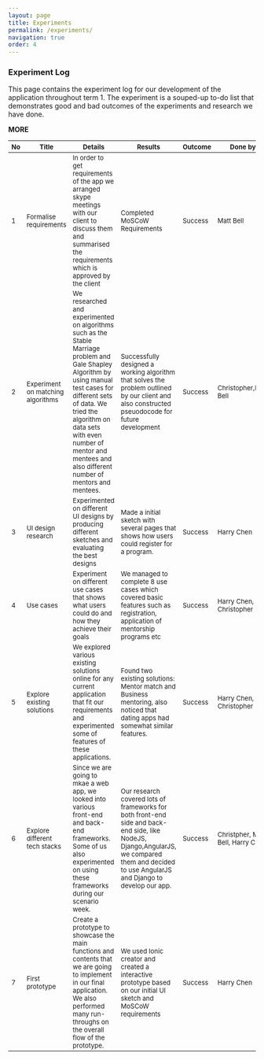 ```yaml
---
layout: page
title: Experiments
permalink: /experiments/
navigation: true
order: 4
---
```

<h3 class="section-header">Experiment Log</h3>
This page contains the experiment log for our development of the application throughout term 1. The experiment is a souped-up to-do list that demonstrates good and bad outcomes of the experiments and research we have done.

__MORE__

<div class="table-responsive">
	<table class="table table-bordered decisionTable" style="font-size: 13px;">
		<thead>
	      	<tr>
	        	<th>No</th>
	        	<th>Title</th>
	        	<th>Details</th>
	        	<th>Results</th>
	        	<th>Outcome</th>
	        	<th>Done by</th>
	        	<th>Date</th>
	      	</tr>
    	</thead>
    	<tbody>
    		<col width="5%">
    		<col width="15%">
    		<col width="35%">
    		<col width="30%">
    		<col width="5%%">
    		<col width="10%%">	
		    <tr>
		       	<td>1</td>
		        <td>Formalise requirements</td>
		        <td>In order to get requirements of the app we arranged skype meetings with our client to discuss them and summarised the requirements which is approved by the client</td>
		        <td>Completed MoSCoW Requirements</td>
		        <td>Success</td>
		        <td>Matt Bell</td>
		        <td>14th OCT</td>
		    </tr>
		    <!-- <tr>
		        <td>2</td>
		        <td>Background research</td>
		        <td></td>
		        <td></td>
		        <td>Success</td>
		        <td>Christopher,Matt Bell</td>
		        <td>17th OCT</td>
		    </tr> -->
		    <tr>
		        <td>2</td>
		        <td>Experiment on matching algorithms</td>
		        <td>We researched and experimented on algorithms such as the Stable Marriage problem and Gale Shapley Algorithm by using manual test cases for different sets of data. We tried the algorithm on data sets with even number of mentor and mentees and also different number of mentors and mentees.</td>
		        <td>Successfully designed a working algorithm that solves the problem outlined by our client and also constructed pseuodocode for future development</td>
		        <td>Success</td>
		        <td>Christopher,Matt Bell</td>
		        <td>30th OCT</td>
		    </tr>
		    <tr>
		       	<td>3</td>
		       	<td>UI design research</td>
		       	<td>Experimented on different UI designs by producing different sketches and evaluating the best designs</td>
		       	<td>Made a initial sketch with several pages that shows how users could register for a program.</td>
		       	<td>Success</td>
		       	<td>Harry Chen</td>
		       	<td>6th NOV</td>
		    </tr>
		    <tr>
		        <td>4</td>
		        <td>Use cases</td>
		        <td>Experiment on different use cases that shows what users could do and how they achieve their goals</td>
		        <td>We managed to complete 8 use cases which covered basic features such as registration, application of mentorship programs etc</td>
		        <td>Success</td>
		        <td>Harry Chen, Christopher</td>
		        <td>9th NOV</td>
		    </tr>
		    <tr>
		       	<td>5</td>
		       	<td>Explore existing solutions</td>
		       	<td>We explored various existing solutions online for any current application that fit our requirements and experimented some of features of these applications.</td>
		       	<td>Found two existing solutions: Mentor match and Business mentoring, also noticed that dating apps had somewhat similar features.</td>
		       	<td>Success</td>
		       	<td>Harry Chen, Christopher</td>
		       	<td>11th NOV</td>
		    </tr>
		    <tr>
		       	<td>6</td>
		       	<td>Explore different tech stacks</td>
		       	<td>Since we are going to mkae a web app, we looked into various front-end and back-end frameworks. Some of us also experimented on using these frameworks during our scenario week.</td>
		       	<td>Our research covered lots of frameworks for both front-end side and back-end side, like NodeJS, Django,AngularJS, we compared them and decided to use AngularJS and Django to develop our app.</td>
		       	<td>Success</td>
		       	<td>Christpher, Matt Bell, Harry Chen</td>
		       	<td>20th NOV</td>
		    </tr>   
		    <tr>
		        <td>7</td>
		        <td>First prototype</td>
		        <td>Create a prototype to showcase the main functions and contents that we are going to implement in our final application. We also performed many run-throughs on the overall flow of the prototype.</td>
		        <td>We used Ionic creator and created a interactive prototype based on our initial UI sketch and MoSCoW requirements</td>
		        <td>Success</td>
		        <td>Harry Chen</td>
		        <td>2nd DEC</td>
		    </tr>   
		</tbody>
	</table>
</div>

